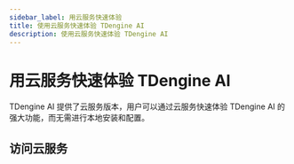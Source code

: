 ```yaml
---
sidebar_label: 用云服务快速体验
title: 使用云服务快速体验 TDengine AI
description: 使用云服务快速体验 TDengine AI
---
```


# 用云服务快速体验 TDengine AI
TDengine AI 提供了云服务版本，用户可以通过云服务快速体验 TDengine AI 的强大功能，而无需进行本地安装和配置。

## 访问云服务